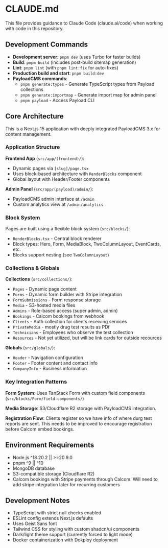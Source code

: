 # CLAUDE.md

This file provides guidance to Claude Code (claude.ai/code) when working with code in this repository.

## Development Commands

- **Development server**: `pnpm dev` (uses Turbo for faster builds)
- **Build**: `pnpm build` (includes post-build sitemap generation)
- **Lint**: `pnpm lint` (with `pnpm lint:fix` for auto-fixes)
- **Production build and start**: `pnpm build:dev`
- **PayloadCMS commands**:
  - `pnpm generate:types` - Generate TypeScript types from Payload collections
  - `pnpm generate:importmap` - Generate import map for admin panel
  - `pnpm payload` - Access Payload CLI

## Core Architecture

This is a Next.js 15 application with deeply integrated PayloadCMS 3.x for content management.

### Application Structure

**Frontend App** (`src/app/(frontend)/`):
- Dynamic pages via `[slug]/page.tsx` 
- Uses block-based architecture with `RenderBlocks` component
- Global layout with Header/Footer components

**Admin Panel** (`src/app/(payload)/admin/`):
- PayloadCMS admin interface at `/admin`
- Custom analytics view at `/admin/analytics`

### Block System

Pages are built using a flexible block system (`src/blocks/`):
- `RenderBlocks.tsx` - Central block renderer
- Block types: Hero, Form, MediaBlock, TwoColumnLayout, EventCards, etc.
- Blocks support nesting (see `TwoColumnLayout`)

### Collections & Globals

**Collections** (`src/collections/`):
- `Pages` - Dynamic page content
- `Forms` - Dynamic form builder with Stripe integration
- `FormSubmissions` - Form response storage
- `Media` - S3-hosted media files
- `Admins` - Role-based access (super admin, admin)
- `Bookings` - Calcom bookings from webhook
- `Clients` - Auth collection for clients receiving services
- `PrivateMedia` - mostly drug test results as PDf
- `Technicians` - Employees who observe the test collection
- `Resources` - Not yet utilized, but will be link cards for outside recources

**Globals** (`src/globals/`):
- `Header` - Navigation configuration
- `Footer` - Footer content and contact info
- `CompanyInfo` - Business information

### Key Integration Patterns

**Form System**: Uses TanStack Form with custom field components (`src/blocks/Form/field-components/`)

**Media Storage**: S3/Cloudflare R2 storage with PayloadCMS integration.

**Registration Flow**: Clients register so we have info of where durg test reports are sent. This needs to be improved to encourage registration before Calcom embed bookings.

## Environment Requirements

- Node.js ^18.20.2 || >=20.9.0
- pnpm ^9 || ^10
- MongoDB database
- S3-compatible storage (Cloudflare R2)
- Calcom bookings with Stripe payments through Calcom. Will need to add stripe integration later for recurring customers

## Development Notes

- TypeScript with strict null checks enabled
- ESLint config extends Next.js defaults
- Uses Geist Sans font
- Tailwind CSS for styling with custom shadcn/ui components
- Dark/light theme support (currently forced to light mode)
- Docker containerization with Dokploy deployment